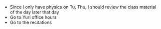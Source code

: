 - Since I only have physics on Tu, Thu, I should review the class material of the day later that day
- Go to Yuri office hours
- Go to the recitations